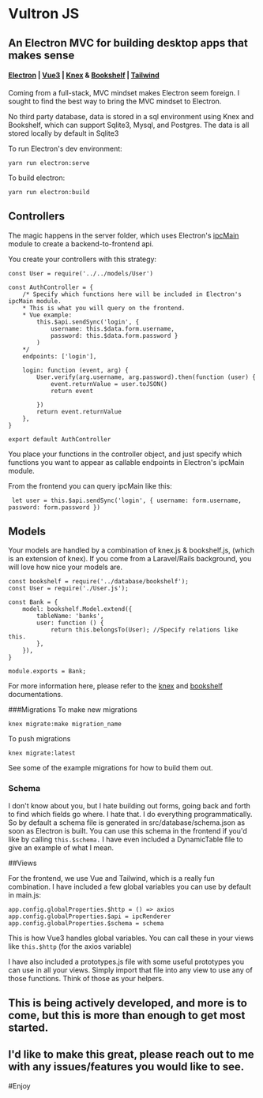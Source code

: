 # Vultron JS
## An Electron MVC for building desktop apps that makes sense
#### [Electron](https://www.electronjs.org/) | [Vue3](https://v3.vuejs.org/) | [Knex](https://knexjs.org/) & [Bookshelf](https://bookshelfjs.org/) | [Tailwind](https://tailwindcss.com/)

Coming from a full-stack, MVC mindset makes Electron seem foreign. I sought to find the best way to bring the MVC mindset to Electron.

No third party database, data is stored in a sql environment using Knex and Bookshelf, which can support Sqlite3, Mysql, and Postgres. The data is all stored locally by default in Sqlite3

To run Electron's dev environment:
```
yarn run electron:serve
```

To build electron:
```
yarn run electron:build
```

## Controllers
The magic happens in the server folder, which uses Electron's [ipcMain](https://www.electronjs.org/docs/latest/api/ipc-main) module to create a backend-to-frontend api. 

You create your controllers with this strategy:
```
const User = require('../../models/User')

const AuthController = {
	/* Specify which functions here will be included in Electron's ipcMain module. 
	* This is what you will query on the frontend. 
	* Vue example: 
		this.$api.sendSync('login', {
			username: this.$data.form.username, 
			password: this.$data.form.password }
		)
	*/
	endpoints: ['login'], 

	login: function (event, arg) {
		User.verify(arg.username, arg.password).then(function (user) {
			event.returnValue = user.toJSON()
			return event

		})
		return event.returnValue
	},
}

export default AuthController
```

You place your functions in the controller object, and just specify which functions you want to appear as callable endpoints in Electron's ipcMain module.

From the frontend you can query ipcMain like this:
```
 let user = this.$api.sendSync('login', { username: form.username, password: form.password })
```

## Models
Your models are handled by a combination of knex.js & bookshelf.js, (which is an extension of knex). If you come from a Laravel/Rails background, you will love how nice your models are. 

```
const bookshelf = require('../database/bookshelf');
const User = require('./User.js');

const Bank = {
	model: bookshelf.Model.extend({
		tableName: 'banks',
		user: function () {
			return this.belongsTo(User); //Specify relations like this.
		},
	}),
}

module.exports = Bank;
```

For more information here, please refer to the [knex](https://knexjs.org/) and [bookshelf](https://bookshelfjs.org/) documentations. 

###Migrations
To make new migrations 
```
knex migrate:make migration_name 
```
To push migrations
```
knex migrate:latest
```
See some of the example migrations for how to build them out.

### Schema
I don't know about you, but I hate building out forms, going back and forth to find which fields go where. I hate that. I do everything programmatically. So by default a schema file is generated in src/database/schema.json as soon as Electron is built. You can use this schema in the frontend if you'd like by calling ```this.$schema.``` I have even included a DynamicTable file to give an example of what I mean. 

##Views

For the frontend, we use Vue and Tailwind, which is a really fun combination. 
I have included a few global variables you can use by default in main.js: 

```
app.config.globalProperties.$http = () => axios
app.config.globalProperties.$api = ipcRenderer
app.config.globalProperties.$schema = schema
```

This is how Vue3 handles global variables. You can call these in your views like ```this.$http``` (for the axios variable)

I have also included a prototypes.js file with some useful prototypes you can use in all your views. Simply import that file into any view to use any of those functions. Think of those as your helpers. 


## This is being actively developed, and more is to come, but this is more than enough to get most started. 
## I'd like to make this great, please reach out to me with any issues/features you would like to see. 

#Enjoy
